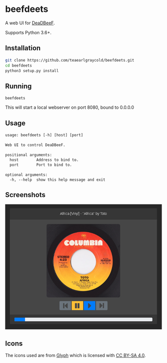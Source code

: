 beefdeets
====

A web UI for [DeaDBeeF](https://deadbeef.sourceforge.io/).

Supports Python 3.6+.

## Installation

```bash
git clone https://github.com/teaearlgraycold/beefdeets.git
cd beefdeets
python3 setup.py install
```

## Running

```
beefdeets
```

This will start a local webserver on port 8080, bound to 0.0.0.0


## Usage
```
usage: beefdeets [-h] [host] [port]

Web UI to control DeaDBeeF.

positional arguments:
  host        Address to bind to.
  port        Port to bind to.

optional arguments:
  -h, --help  show this help message and exit
```

## Screenshots

![Screenshot](example/beefdeets.png?raw=true)

## Icons

The icons used are from [Glyph](http://glyph.smarticons.co) which is licensed
with [CC BY-SA 4.0](https://creativecommons.org/licenses/by-sa/4.0/).
